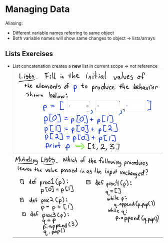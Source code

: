 # Managing Data

Aliasing:
* Different variable names referring to same object
* Both variable names will show same changes to object -> lists/arrays

## Lists Exercises
* List concatenation creates a **new** list in current scope -> not reference
![](images/2017-08-10-12-03-22.png)
![](images/2017-08-10-12-03-28.png)